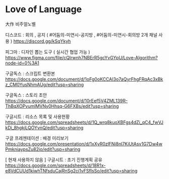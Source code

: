 # Love of Language
大作 비주얼노벨


디스코드 : 회의 , 공지 ( #어둠의-미연시-공지방 , #어둠의-미연시-회의방 2개 채널 사용 )
https://discord.gg/kSqYkyh

피그마 : 디자인 뽑는 도구 ( 실시간 협업 가능 )
https://www.figma.com/file/cQlrwnh7NBErR5gcYvGYpU/Love-Algorithm?node-id=0%3A1

구글독스 : 스크립트 변환본
https://docs.google.com/document/d/1oFg0oKCCAI3o7aQyrFhgFRqAc3xBkz_CM0YusNhmAUg/edit?usp=sharing

구글독스 : 스토리 초안
https://docs.google.com/document/d/10rEef5V4ZML139R-ThBqXOPvumIMVNy0Hhsq-G6FXBs/edit?usp=sharing

구글시트 : 리소스 목록 및 사용현황
https://docs.google.com/spreadsheets/d/1Q_wrq8kuoXBFgs4dZi_qC4_fwVJkDi_8hgkjLQOYvnQ/edit?usp=sharing

구글 프레젠테이션 : 배경 미리보기
https://docs.google.com/presentation/d/1xXyR0zlFNi8nl7KiUtAsv1G7Dw4wPmkniaypsZu82io/edit?usp=sharing

[ 현재 사용하지 않음 ]
구글시트 : 초기 진행계획 공유
https://docs.google.com/spreadsheets/d/18R1x-e8VdCUUd1kiwhTNfsduCajRnSg2ci1vFSfIsSo/edit?usp=sharing
